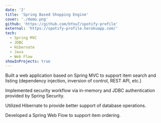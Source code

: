 ```yaml
---
date: '2'
title: 'Spring Based Shopping Engine'
cover: './demo.png'
github: 'https://github.com/bYou7/spotify-profile'
external: 'https://spotify-profile.herokuapp.com/'
tech:
  - Spring MVC
  - JDBC
  - Hibernate
  - Java
  - Web Flow
showInProjects: true
---
```


Built a web application based on Spring MVC to support item search and listing (dependency injection, inversion of control, REST API, etc.)

Implemented security workflow via in-memory and JDBC authentication provided by Spring Security.

Utilized Hibernate to provide better support of database operations.

Developed a Spring Web Flow to support item ordering.
